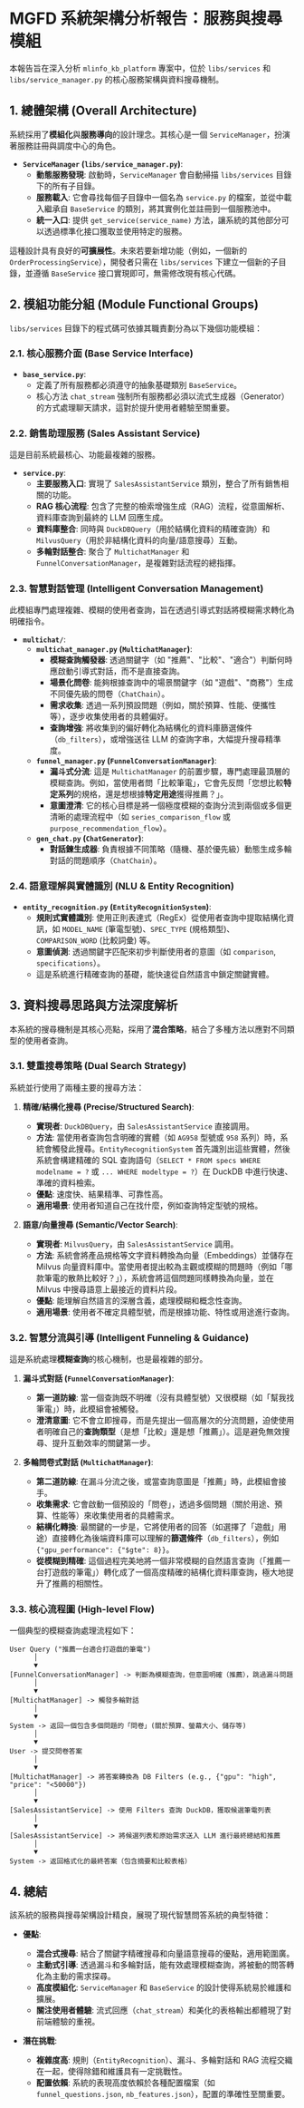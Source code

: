# MGFD 系統架構分析報告：服務與搜尋模組

本報告旨在深入分析 `mlinfo_kb_platform` 專案中，位於 `libs/services` 和 `libs/service_manager.py` 的核心服務架構與資料搜尋機制。

## 1. 總體架構 (Overall Architecture)

系統採用了**模組化**與**服務導向**的設計理念。其核心是一個 `ServiceManager`，扮演著服務註冊與調度中心的角色。

- **`ServiceManager` (`libs/service_manager.py`)**:
  - **動態服務發現**: 啟動時，`ServiceManager` 會自動掃描 `libs/services` 目錄下的所有子目錄。
  - **服務載入**: 它會尋找每個子目錄中一個名為 `service.py` 的檔案，並從中載入繼承自 `BaseService` 的類別，將其實例化並註冊到一個服務池中。
  - **統一入口**: 提供 `get_service(service_name)` 方法，讓系統的其他部分可以透過標準化接口獲取並使用特定的服務。

這種設計具有良好的**可擴展性**。未來若要新增功能（例如，一個新的`OrderProcessingService`），開發者只需在 `libs/services` 下建立一個新的子目錄，並遵循 `BaseService` 接口實現即可，無需修改現有核心代碼。

## 2. 模組功能分組 (Module Functional Groups)

`libs/services` 目錄下的程式碼可依據其職責劃分為以下幾個功能模組：

### 2.1. 核心服務介面 (Base Service Interface)

- **`base_service.py`**:
  - 定義了所有服務都必須遵守的抽象基礎類別 `BaseService`。
  - 核心方法 `chat_stream` 強制所有服務都必須以流式生成器（Generator）的方式處理聊天請求，這對於提升使用者體驗至關重要。

### 2.2. 銷售助理服務 (Sales Assistant Service)

這是目前系統最核心、功能最複雜的服務。

- **`service.py`**:
  - **主要服務入口**: 實現了 `SalesAssistantService` 類別，整合了所有銷售相關的功能。
  - **RAG 核心流程**: 包含了完整的檢索增強生成（RAG）流程，從意圖解析、資料庫查詢到最終的 LLM 回應生成。
  - **資料庫整合**: 同時與 `DuckDBQuery`（用於結構化資料的精確查詢）和 `MilvusQuery`（用於非結構化資料的向量/語意搜尋）互動。
  - **多輪對話整合**: 聚合了 `MultichatManager` 和 `FunnelConversationManager`，是複雜對話流程的總指揮。

### 2.3. 智慧對話管理 (Intelligent Conversation Management)

此模組專門處理複雜、模糊的使用者查詢，旨在透過引導式對話將模糊需求轉化為明確指令。

- **`multichat/`**:
  - **`multichat_manager.py` (`MultichatManager`)**:
    - **模糊查詢觸發器**: 透過關鍵字（如 "推薦"、"比較"、"適合"）判斷何時應啟動引導式對話，而不是直接查詢。
    - **場景化問卷**: 能夠根據查詢中的場景關鍵字（如 "遊戲"、"商務"）生成不同優先級的問卷（`ChatChain`）。
    - **需求收集**: 透過一系列預設問題（例如，關於預算、性能、便攜性等），逐步收集使用者的具體偏好。
    - **查詢增強**: 將收集到的偏好轉化為結構化的資料庫篩選條件（`db_filters`），或增強送往 LLM 的查詢字串，大幅提升搜尋精準度。
  - **`funnel_manager.py` (`FunnelConversationManager`)**:
    - **漏斗式分流**: 這是 `MultichatManager` 的前置步驟，專門處理最頂層的模糊查詢。例如，當使用者問「比較筆電」，它會先反問「您想比較**特定系列**的規格，還是想根據**特定用途**獲得推薦？」。
    - **意圖澄清**: 它的核心目標是將一個極度模糊的查詢分流到兩個或多個更清晰的處理流程中（如 `series_comparison_flow` 或 `purpose_recommendation_flow`）。
  - **`gen_chat.py` (`ChatGenerator`)**:
    - **對話鍊生成器**: 負責根據不同策略（隨機、基於優先級）動態生成多輪對話的問題順序（`ChatChain`）。

### 2.4. 語意理解與實體識別 (NLU & Entity Recognition)

- **`entity_recognition.py` (`EntityRecognitionSystem`)**:
  - **規則式實體識別**: 使用正則表達式（RegEx）從使用者查詢中提取結構化資訊，如 `MODEL_NAME` (筆電型號)、`SPEC_TYPE` (規格類型)、`COMPARISON_WORD` (比較詞彙) 等。
  - **意圖偵測**: 透過關鍵字匹配來初步判斷使用者的意圖（如 `comparison`, `specifications`）。
  - 這是系統進行精確查詢的基礎，能快速從自然語言中鎖定關鍵實體。

## 3. 資料搜尋思路與方法深度解析

本系統的搜尋機制是其核心亮點，採用了**混合策略**，結合了多種方法以應對不同類型的使用者查詢。

### 3.1. 雙重搜尋策略 (Dual Search Strategy)

系統並行使用了兩種主要的搜尋方法：

1.  **精確/結構化搜尋 (Precise/Structured Search)**:
    - **實現者**: `DuckDBQuery`，由 `SalesAssistantService` 直接調用。
    - **方法**: 當使用者查詢包含明確的實體（如 `AG958` 型號或 `958` 系列）時，系統會觸發此搜尋。`EntityRecognitionSystem` 首先識別出這些實體，然後系統會構建精確的 SQL 查詢語句（`SELECT * FROM specs WHERE modelname = ?` 或 `... WHERE modeltype = ?`）在 DuckDB 中進行快速、準確的資料檢索。
    - **優點**: 速度快、結果精準、可靠性高。
    - **適用場景**: 使用者知道自己在找什麼，例如查詢特定型號的規格。

2.  **語意/向量搜尋 (Semantic/Vector Search)**:
    - **實現者**: `MilvusQuery`，由 `SalesAssistantService` 調用。
    - **方法**: 系統會將產品規格等文字資料轉換為向量（Embeddings）並儲存在 Milvus 向量資料庫中。當使用者提出較為主觀或模糊的問題時（例如「哪款筆電的散熱比較好？」），系統會將這個問題同樣轉換為向量，並在 Milvus 中搜尋語意上最接近的資料片段。
    - **優點**: 能理解自然語言的深層含義，處理模糊和概念性查詢。
    - **適用場景**: 使用者不確定具體型號，而是根據功能、特性或用途進行查詢。

### 3.2. 智慧分流與引導 (Intelligent Funneling & Guidance)

這是系統處理**模糊查詢**的核心機制，也是最複雜的部分。

1.  **漏斗式對話 (`FunnelConversationManager`)**:
    - **第一道防線**: 當一個查詢既不明確（沒有具體型號）又很模糊（如「幫我找筆電」）時，此模組會被觸發。
    - **澄清意圖**: 它不會立即搜尋，而是先提出一個高層次的分流問題，迫使使用者明確自己的**查詢類型**（是想「比較」還是想「推薦」）。這是避免無效搜尋、提升互動效率的關鍵第一步。

2.  **多輪問卷式對話 (`MultichatManager`)**:
    - **第二道防線**: 在漏斗分流之後，或當查詢意圖是「推薦」時，此模組會接手。
    - **收集需求**: 它會啟動一個預設的「問卷」，透過多個問題（關於用途、預算、性能等）來收集使用者的具體需求。
    - **結構化轉換**: 最關鍵的一步是，它將使用者的回答（如選擇了「遊戲」用途）直接轉化為後端資料庫可以理解的**篩選條件**（`db_filters`），例如 `{"gpu_performance": {"$gte": 8}}`。
    - **從模糊到精確**: 這個過程完美地將一個非常模糊的自然語言查詢（「推薦一台打遊戲的筆電」）轉化成了一個高度精確的結構化資料庫查詢，極大地提升了推薦的相關性。

### 3.3. 核心流程圖 (High-level Flow)

一個典型的模糊查詢處理流程如下：

```
User Query ("推薦一台適合打遊戲的筆電")
      │
      ▼
[FunnelConversationManager] -> 判斷為模糊查詢，但意圖明確（推薦），跳過漏斗問題
      │
      ▼
[MultichatManager] -> 觸發多輪對話
      │
      ▼
System -> 返回一個包含多個問題的「問卷」(關於預算、螢幕大小、儲存等)
      │
      ▼
User -> 提交問卷答案
      │
      ▼
[MultichatManager] -> 將答案轉換為 DB Filters (e.g., {"gpu": "high", "price": "<50000"})
      │
      ▼
[SalesAssistantService] -> 使用 Filters 查詢 DuckDB，獲取候選筆電列表
      │
      ▼
[SalesAssistantService] -> 將候選列表和原始需求送入 LLM 進行最終總結和推薦
      │
      ▼
System -> 返回格式化的最終答案（包含摘要和比較表格）
```

## 4. 總結

該系統的服務與搜尋架構設計精良，展現了現代智慧問答系統的典型特徵：

- **優點**:
  - **混合式搜尋**: 結合了關鍵字精確搜尋和向量語意搜尋的優點，適用範圍廣。
  - **主動式引導**: 透過漏斗和多輪對話，能有效處理模糊查詢，將被動的問答轉化為主動的需求探尋。
  - **高度模組化**: `ServiceManager` 和 `BaseService` 的設計使得系統易於維護和擴展。
  - **關注使用者體驗**: 流式回應（`chat_stream`）和美化的表格輸出都體現了對前端體驗的重視。

- **潛在挑戰**:
  - **複雜度高**: 規則（`EntityRecognition`）、漏斗、多輪對話和 RAG 流程交織在一起，使得除錯和維護具有一定挑戰性。
  - **配置依賴**: 系統的表現高度依賴於各種配置檔案（如 `funnel_questions.json`, `nb_features.json`），配置的準確性至關重要。
